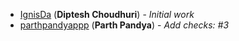 <!-- Please use this format to add your contributions to this file -->
<!-- [SocialUsernameName](Profile-Url) (**Your Name**) - _Description of your contribution in a few words_ -->

- [IgnisDa](https://github.com/IgnisDa/) (**Diptesh Choudhuri**) - _Initial work_
- [parthpandyappp](https://github.com/parthpandyappp/) (**Parth Pandya**) -
  _Add checks: #3_
